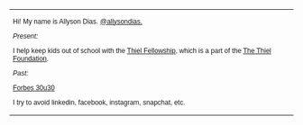 <html>

<head>
<title>Allyson Dias</title>
</head>

<body>
  <table> 
  <tr>
  <td style="width: 600px; font-size:12px; font-family: sans-serif;">
  
  <p>Hi! My name is Allyson Dias.
  <a href="https://twitter.com/allysondias">@allysondias.</a></p>
  <p<br></p>
  <p><i>Present:</i><p>
  <p>I help keep kids out of school with the
	<a href="www.thielfellowship.com">Thiel Fellowship</a>, which is a part of the <a href="www.thielfoundation.com">The Thiel Foundation</a>. </p>

<p><i>Past:</i></p>
<p<br></p>
<a href="https://www.forbes.com/forbes/welcome/?toURL=https%3A//www.forbes.com/pictures/59fd01934bbe6f37dda1bbee/allyson-dias-28/&refURL=https%3A//www.google.com/&referrer=https%3A//www.google.com/">Forbes 30u30</a>
	
	
					
<p>I try to avoid linkedin, facebook, instagram, snapchat, etc.</p>					
					

</body>
